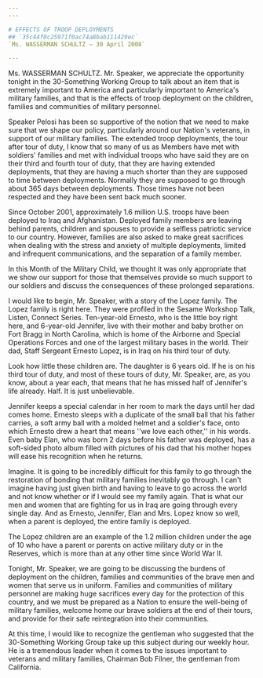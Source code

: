 ```yaml
---
---

# EFFECTS OF TROOP DEPLOYMENTS
## `35c44f0c25971f0ac74a8bab111429ec`
`Ms. WASSERMAN SCHULTZ — 30 April 2008`

---
```



Ms. WASSERMAN SCHULTZ. Mr. Speaker, we appreciate the opportunity 
tonight in the 30-Something Working Group to talk about an item that is 
extremely important to America and particularly important to America's 
military families, and that is the effects of troop deployment on the 
children, families and communities of military personnel.

Speaker Pelosi has been so supportive of the notion that we need to 
make sure that we shape our policy, particularly around our Nation's 
veterans, in support of our military families. The extended troop 
deployments, the tour after tour of duty, I know that so many of us as 
Members have met with soldiers' families and met with individual troops 
who have said they are on their third and fourth tour of duty, that 
they are having extended deployments, that they are having a much 
shorter than they are supposed to time between deployments. Normally 
they are supposed to go through about 365 days between deployments. 
Those times have not been respected and they have been sent back much 
sooner.

Since October 2001, approximately 1.6 million U.S. troops have been 
deployed to Iraq and Afghanistan. Deployed family members are leaving 
behind parents, children and spouses to provide a selfless patriotic 
service to our country. However, families are also asked to make great 
sacrifices when dealing with the stress and anxiety of multiple 
deployments, limited and infrequent communications, and the separation 
of a family member.

In this Month of the Military Child, we thought it was only 
appropriate that we show our support for those that themselves provide 
so much support to our soldiers and discuss the consequences of these 
prolonged separations.

I would like to begin, Mr. Speaker, with a story of the Lopez family. 
The Lopez family is right here. They were profiled in the Sesame 
Workshop Talk, Listen, Connect Series. Ten-year-old Ernesto, who is the 
little boy right here, and 6-year-old Jennifer, live with their mother 
and baby brother on Fort Bragg in North Carolina, which is home of the 
Airborne and Special Operations Forces and one of the largest military 
bases in the world. Their dad, Staff Sergeant Ernesto Lopez, is in Iraq 
on his third tour of duty.

Look how little these children are. The daughter is 6 years old. If 
he is on his third tour of duty, and most of these tours of duty, Mr. 
Speaker, are, as you know, about a year each, that means that he has 
missed half of Jennifer's life already. Half. It is just unbelievable.

Jennifer keeps a special calendar in her room to mark the days until 
her dad comes home. Ernesto sleeps with a duplicate of the small ball 
that his father carries, a soft army ball with a molded helmet and a 
soldier's face, onto which Ernesto drew a heart that means ''we love 
each other,'' in his words. Even baby Elan, who was born 2 days before 
his father was deployed, has a soft-sided photo album filled with 
pictures of his dad that his mother hopes will ease his recognition 
when he returns.

Imagine. It is going to be incredibly difficult for this family to go 
through the restoration of bonding that military families inevitably go 
through. I can't imagine having just given birth and having to leave to 
go across the world and not know whether or if I would see my family 
again. That is what our men and women that are fighting for us in Iraq 
are going through every single day. And as Ernesto, Jennifer, Elan and 
Mrs. Lopez know so well, when a parent is deployed, the entire family 
is deployed.

The Lopez children are an example of the 1.2 million children under 
the age of 10 who have a parent or parents on active military duty or 
in the Reserves, which is more than at any other time since World War 
II.

Tonight, Mr. Speaker, we are going to be discussing the burdens of 
deployment on the children, families and communities of the brave men 
and women that serve us in uniform. Families and communities of 
military personnel are making huge sacrifices every day for the 
protection of this country, and we must be prepared as a Nation to 
ensure the well-being of military families, welcome home our brave 
soldiers at the end of their tours, and provide for their safe 
reintegration into their communities.

At this time, I would like to recognize the gentleman who suggested 
that the 30-Something Working Group take up this subject during our 
weekly hour. He is a tremendous leader when it comes to the issues 
important to veterans and military families, Chairman Bob Filner, the 
gentleman from California.